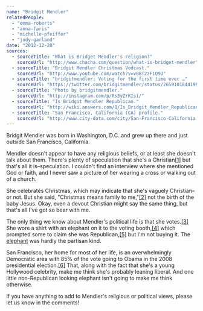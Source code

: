 ```yaml
---
name: "Bridgit Mendler"
relatedPeople:
  - "emma-roberts"
  - "anna-faris"
  - "michelle-pfeiffer"
  - "judy-garland"
date: "2012-12-28"
sources:
  - sourceTitle: "What is Bridget Mendler's religion?"
    sourceUrl: "http://www.chacha.com/question/what-is-bridget-mendler"
  - sourceTitle: "Bridgit Mendler Christmas Vodcast."
    sourceUrl: "http://www.youtube.com/watch?v=v08T2zF1Q9U"
  - sourceTitle: "bridgitmendler: Voting for the first time ever …"
    sourceUrl: "https://twitter.com/bridgitmendler/status/265910184419942403"
  - sourceTitle: "Photo by bridgitmendler."
    sourceUrl: "http://instagram.com/p/Rs3yZrKIsi/"
  - sourceTitle: "Is Bridgit Mendler Republican."
    sourceUrl: "http://wiki.answers.com/Q/Is_Bridgit_Mendler_Republican"
  - sourceTitle: "San Francisco, California (CA) profile."
    sourceUrl: "http://www.city-data.com/city/San-Francisco-California.html"
---
```


Bridgit Mendler was born in Washington, D.C. and grew up there and just outside San Francisco, California.

Mendler doesn't appear to have any religious beliefs, or at least she doesn't talk about them. There's plenty of speculation that she's a Christian<a class="source-citation" href="http://www.chacha.com/question/what-is-bridget-mendler" title="What is Bridget Mendler&apos;s religion?">[1]</a> but that's all it is–speculation. I couldn't find an interview where she mentioned God or faith, and I never saw a picture of her wearing a cross or walking out of a church.

She celebrates Christmas, which may indicate that she's vaguely Christian–or not. But she said, "Christmas means family to me,"<a class="source-citation" href="http://www.youtube.com/watch?v=v08T2zF1Q9U" title="Bridgit Mendler Christmas Vodcast.">[2]</a> not the birth of the baby Jesus. Okay, even a devout Christian might say the same thing, but that's all I've got so bear with me.

The only thing we know about Mendler's political life is that she votes.<a class="source-citation" href="https://twitter.com/bridgitmendler/status/265910184419942403" title="bridgitmendler: Voting for the first time ever …">[3]</a> She wore a shirt with an elephant on it to the voting booth,<a class="source-citation" href="http://instagram.com/p/Rs3yZrKIsi/" title="Photo by bridgitmendler.">[4]</a> which prompted some to claim she was Republican,<a class="source-citation" href="http://wiki.answers.com/Q/Is_Bridgit_Mendler_Republican" title="Is Bridgit Mendler Republican.">[5]</a> but I'm not buying it. The [elephant](http://instagram.com/p/Rs3yZrKIsi/) was hardly the partisan kind.

San Francisco, her home for most of her life, is an overwhelmingly Democratic area with 85% of the vote going to Obama in the 2008 presidential election.<a class="source-citation" href="http://www.city-data.com/city/San-Francisco-California.html" title="San Francisco, California (CA) profile.">[6]</a> That, along with the fact that she's a young Hollywood celebrity, make me think she's probably leaning liberal. And one little non-Republican looking elephant isn't going to make me think otherwise.

If you have anything to add to Mendler's religious or political views, please let us know in the comments!